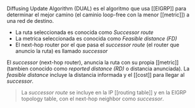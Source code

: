 Diffusing Update Algorithm (DUAL) es el algoritmo que usa [[EIGRP]] para determinar el mejor camino (el caminio loop-free con la menor [[metric]]) a una red de destino. 
- La ruta seleccionada es conocida como _Successor route_
- La metrica seleccionada es conocida como _Feasible distance (FD)_
- El next-hop router por el que pasa el _successor route_ (el router que anuncio la ruta) es llamado _successor_

El _successor_ (next-hop router), anuncia la ruta con su propia [[metric]] (tambien conocido como _reported distance (RD)_ o distancia anunciada). 
La _feasible distance_ incluye la distancia informada y el [[cost]] para llegar al _successor_. 

> La _successor route_ se incluye en la IP [[routing table]] y en la EIGRP topology table, con el next-hop neighbor como _successor_.

